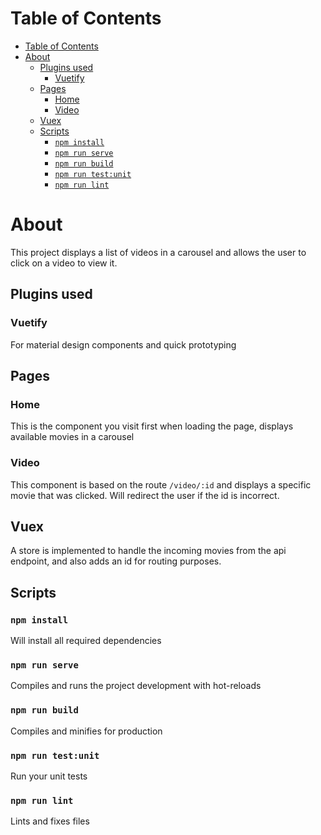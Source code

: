 # Table of Contents
- [Table of Contents](#table-of-contents)
- [About](#about)
  * [Plugins used](#plugins-used)
    + [Vuetify](#vuetify)
  * [Pages](#pages)
    + [Home](#home)
    + [Video](#video)
  * [Vuex](#vuex)
  * [Scripts](#scripts)
    + [`npm install`](#-npm-install-)
    + [`npm run serve`](#-npm-run-serve-)
    + [`npm run build`](#-npm-run-build-)
    + [`npm run test:unit`](#-npm-run-test-unit-)
    + [`npm run lint`](#-npm-run-lint-)

# About

This project displays a list of videos in a carousel and allows the user to click on a video to view it. 

## Plugins used

### Vuetify
For material design components and quick prototyping

## Pages

### Home
This is the component you visit first when loading the page, displays available movies in a carousel

### Video
This component is based on the route `/video/:id` and displays a specific movie that was clicked. Will redirect the user if the id is incorrect.

## Vuex

A store is implemented to handle the incoming movies from the api endpoint, and also adds an id for routing purposes.

## Scripts

### `npm install`

Will install all required dependencies

### `npm run serve`
Compiles and runs the project development with hot-reloads

### `npm run build` 
Compiles and minifies for production

### `npm run test:unit` 
Run your unit tests

### `npm run lint` 
Lints and fixes files
